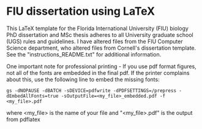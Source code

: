 # FIU dissertation using LaTeX

This LaTeX template for the Florida International University (FIU) biology PhD dissertation and MSc thesis adheres to all University graduate school (UGS) rules and guidelines. I have altered files from the FIU Computer Science department, who altered files from Cornell's dissertation template. See the "instructions_README.txt" for additional information.

One important note for professional printing - If you use pdf format figures, not all of the fonts are embedded in the final pdf. If the printer complains about this, use the following line to embed the missing fonts:

``gs -dNOPAUSE -dBATCH -sDEVICE=pdfwrite -dPDFSETTINGS=/prepress -dEmbedAllFonts=true -sOutputFile=<my_file>_embedded.pdf -f <my_file>.pdf``

where <my_file> is the name of your file and "<my_file>.pdf" is the output from pdflatex
